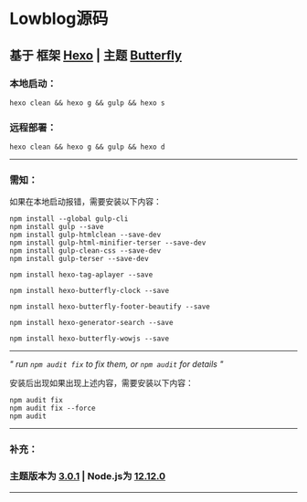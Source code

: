 # Lowblog源码

## **基于 框架 [Hexo](https://hexo.io/zh-cn/) | 主题 [Butterfly](https://github.com/jerryc127/hexo-theme-butterfly)**

### **本地启动：**
```
hexo clean && hexo g && gulp && hexo s
```

### **远程部署：**
```
hexo clean && hexo g && gulp && hexo d
```

---

### **需知：**
如果在本地启动报错，需要安装以下内容：
```
npm install --global gulp-cli
npm install gulp --save
npm install gulp-htmlclean --save-dev
npm install gulp-html-minifier-terser --save-dev
npm install gulp-clean-css --save-dev
npm install gulp-terser --save-dev

npm install hexo-tag-aplayer --save

npm install hexo-butterfly-clock --save

npm install hexo-butterfly-footer-beautify --save

npm install hexo-generator-search --save

npm install hexo-butterfly-wowjs --save

```

---

*" run `npm audit fix` to fix them, or `npm audit` for details "*

安装后出现如果出现上述内容，需要安装以下内容：
```
npm audit fix
npm audit fix --force
npm audit
```

---

### 补充：
### **主题版本为 [3.0.1](https://codeload.github.com/jerryc127/hexo-theme-butterfly/zip/refs/tags/3.0.1) | Node.js为 [12.12.0](https://nodejs.org/download/release/v12.12.0/)** 

---
